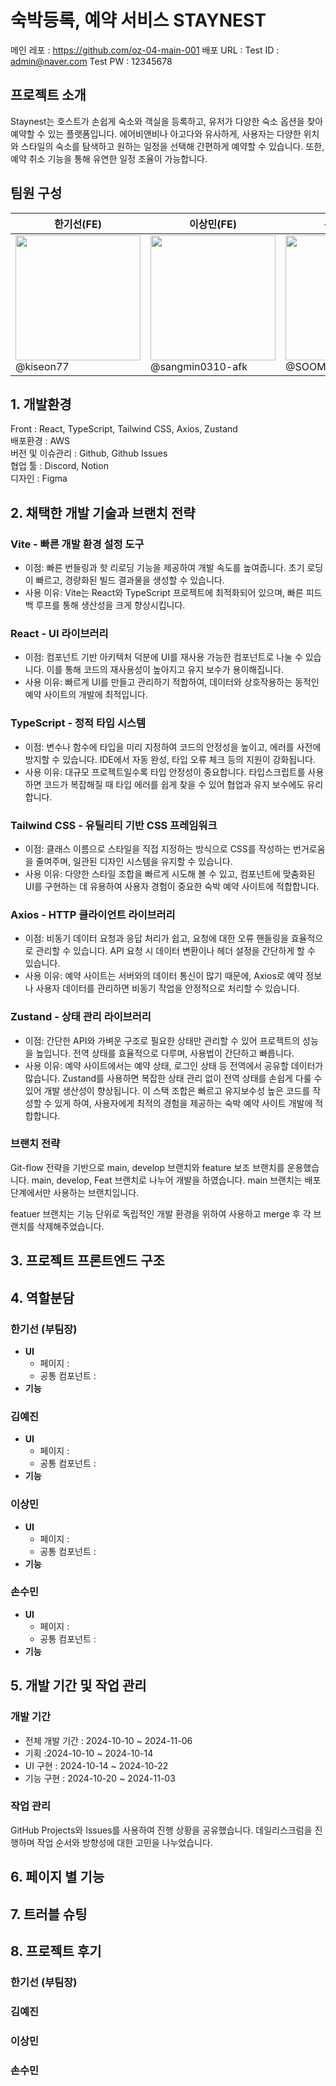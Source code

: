 # 숙박등록, 예약 서비스 STAYNEST

메인 레포 : https://github.com/oz-04-main-001
배포 URL :
Test ID : admin@naver.com
Test PW : 12345678

## 프로젝트 소개

Staynest는 호스트가 손쉽게 숙소와 객실을 등록하고, 유저가 다양한 숙소 옵션을 찾아 예약할 수 있는 플랫폼입니다. 에어비앤비나 아고다와 유사하게, 사용자는 다양한 위치와 스타일의 숙소를 탐색하고 원하는 일정을 선택해 간편하게 예약할 수 있습니다. 또한, 예약 취소 기능을 통해 유연한 일정 조율이 가능합니다.

## 팀원 구성

| 한기선(FE)                                                                                    | 이상민(FE)                                                                                           | 손수민(FE)                                                                                    | 김예진(FE)                                                                                     |
| --------------------------------------------------------------------------------------------- | ---------------------------------------------------------------------------------------------------- | --------------------------------------------------------------------------------------------- | ---------------------------------------------------------------------------------------------- |
| <img src ="https://avatars.githubusercontent.com/u/176655935?v=4" width=200> <br /> @kiseon77 | <img src ="https://avatars.githubusercontent.com/u/146797468?v=4" width=200> <br /> @sangmin0310-afk | <img src ="https://avatars.githubusercontent.com/u/174682226?v=4" width=200> <br /> @SOOMin13 | <img src ="https://avatars.githubusercontent.com/u/174327543?v=4" width=200> <br /> @dnwjd0218 |

## 1. 개발환경

Front : React, TypeScript, Tailwind CSS, Axios, Zustand <br />
배포환경 : AWS<br />
버전 및 이슈관리 : Github, Github Issues <br />
협업 툴 : Discord, Notion <br />
디자인 : Figma

## 2. 채택한 개발 기술과 브랜치 전략

### Vite - 빠른 개발 환경 설정 도구

- 이점: 빠른 번들링과 핫 리로딩 기능을 제공하여 개발 속도를 높여줍니다. 초기 로딩이 빠르고, 경량화된 빌드 결과물을 생성할 수 있습니다.
- 사용 이유: Vite는 React와 TypeScript 프로젝트에 최적화되어 있으며, 빠른 피드백 루프를 통해 생산성을 크게 향상시킵니다.

### React - UI 라이브러리

- 이점: 컴포넌트 기반 아키텍처 덕분에 UI를 재사용 가능한 컴포넌트로 나눌 수 있습니다. 이를 통해 코드의 재사용성이 높아지고 유지 보수가 용이해집니다.
- 사용 이유: 빠르게 UI를 만들고 관리하기 적합하여, 데이터와 상호작용하는 동적인 예약 사이트의 개발에 최적입니다.

### TypeScript - 정적 타입 시스템

- 이점: 변수나 함수에 타입을 미리 지정하여 코드의 안정성을 높이고, 에러를 사전에 방지할 수 있습니다. IDE에서 자동 완성, 타입 오류 체크 등의 지원이 강화됩니다.
- 사용 이유: 대규모 프로젝트일수록 타입 안정성이 중요합니다. 타입스크립트를 사용하면 코드가 복잡해질 때 타입 에러를 쉽게 찾을 수 있어 협업과 유지 보수에도 유리합니다.

### Tailwind CSS - 유틸리티 기반 CSS 프레임워크

- 이점: 클래스 이름으로 스타일을 직접 지정하는 방식으로 CSS를 작성하는 번거로움을 줄여주며, 일관된 디자인 시스템을 유지할 수 있습니다.
- 사용 이유: 다양한 스타일 조합을 빠르게 시도해 볼 수 있고, 컴포넌트에 맞춤화된 UI를 구현하는 데 유용하여 사용자 경험이 중요한 숙박 예약 사이트에 적합합니다.

### Axios - HTTP 클라이언트 라이브러리

- 이점: 비동기 데이터 요청과 응답 처리가 쉽고, 요청에 대한 오류 핸들링을 효율적으로 관리할 수 있습니다. API 요청 시 데이터 변환이나 헤더 설정을 간단하게 할 수 있습니다.
- 사용 이유: 예약 사이트는 서버와의 데이터 통신이 많기 때문에, Axios로 예약 정보나 사용자 데이터를 관리하면 비동기 작업을 안정적으로 처리할 수 있습니다.

### Zustand - 상태 관리 라이브러리

- 이점: 간단한 API와 가벼운 구조로 필요한 상태만 관리할 수 있어 프로젝트의 성능을 높입니다. 전역 상태를 효율적으로 다루며, 사용법이 간단하고 빠릅니다.
- 사용 이유: 예약 사이트에서는 예약 상태, 로그인 상태 등 전역에서 공유할 데이터가 많습니다. Zustand를 사용하면 복잡한 상태 관리 없이 전역 상태를 손쉽게 다룰 수 있어 개발 생산성이 향상됩니다.
  이 스택 조합은 빠르고 유지보수성 높은 코드를 작성할 수 있게 하여, 사용자에게 최적의 경험을 제공하는 숙박 예약 사이트 개발에 적합합니다.

### 브랜치 전략

Git-flow 전략을 기반으로 main, develop 브랜치와 feature 보조 브랜치를 운용했습니다.
main, develop, Feat 브랜치로 나누어 개발을 하였습니다.
main 브랜치는 배포 단계에서만 사용하는 브랜치입니다.

featuer 브랜치는 기능 단위로 독립적인 개발 환경을 위하여 사용하고 merge 후 각 브랜치를 삭제해주었습니다.

## 3. 프로젝트 프론트엔드 구조

## 4. 역할분담

### 한기선 (부팀장)

- <b>UI</b>
  - 페이지 :
  - 공통 컴포넌트 :
- <b>기능</b>

### 김예진

- <b>UI</b>
  - 페이지 :
  - 공통 컴포넌트 :
- <b>기능</b>

### 이상민

- <b>UI</b>
  - 페이지 :
  - 공통 컴포넌트 :
- <b>기능</b>

### 손수민

- <b>UI</b>
  - 페이지 :
  - 공통 컴포넌트 :
- <b>기능</b>

## 5. 개발 기간 및 작업 관리

### 개발 기간

- 전체 개발 기간 : 2024-10-10 ~ 2024-11-06
- 기획 :2024-10-10 ~ 2024-10-14
- UI 구현 : 2024-10-14 ~ 2024-10-22
- 기능 구현 : 2024-10-20 ~ 2024-11-03

### 작업 관리

GitHub Projects와 Issues를 사용하여 진행 상황을 공유했습니다.
데일리스크럼을 진행하며 작업 순서와 방향성에 대한 고민을 나누었습니다.

## 6. 페이지 별 기능

## 7. 트러블 슈팅

## 8. 프로젝트 후기

### 한기선 (부팀장)

### 김예진

### 이상민

### 손수민
